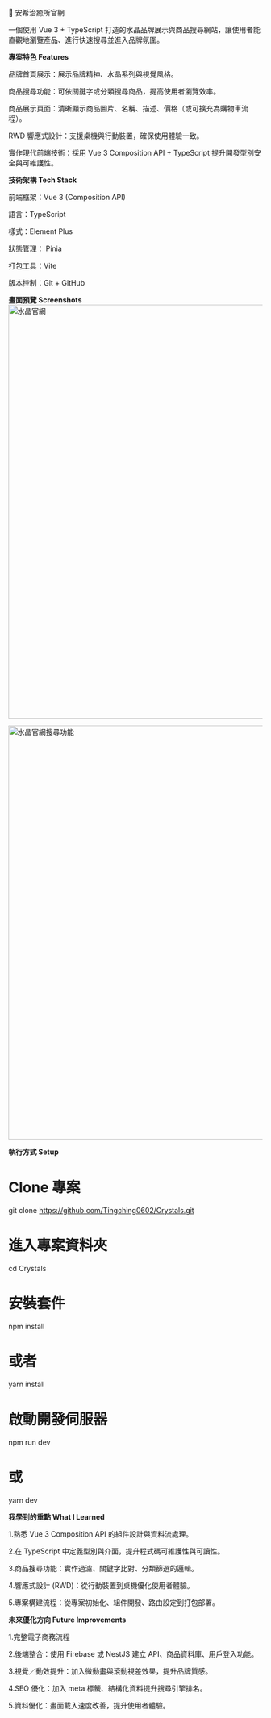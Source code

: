 🧾 安希治癒所官網

一個使用 Vue 3 + TypeScript 打造的水晶品牌展示與商品搜尋網站，讓使用者能直觀地瀏覽產品、進行快速搜尋並進入品牌氛圍。

**專案特色 Features**

品牌首頁展示：展示品牌精神、水晶系列與視覺風格。

商品搜尋功能：可依關鍵字或分類搜尋商品，提高使用者瀏覽效率。

商品展示頁面：清晰顯示商品圖片、名稱、描述、價格（或可擴充為購物車流程）。

RWD 響應式設計：支援桌機與行動裝置，確保使用體驗一致。

實作現代前端技術：採用 Vue 3 Composition API + TypeScript 提升開發型別安全與可維護性。

**技術架構 Tech Stack**

前端框架：Vue 3 (Composition API)

語言：TypeScript

樣式：Element Plus

狀態管理： Pinia 

打包工具：Vite

版本控制：Git + GitHub

**畫面預覽 Screenshots**
<img width="1751" height="821" alt="水晶官網" src="https://github.com/user-attachments/assets/15968d66-6146-4046-b6f8-f05d3f2579bc" />

<img width="1751" height="821" alt="水晶官網搜尋功能" src="https://github.com/user-attachments/assets/e50aa057-cb6c-4066-b259-6dacd81accae" />

**執行方式 Setup**
# Clone 專案
git clone https://github.com/Tingching0602/Crystals.git

# 進入專案資料夾
cd Crystals

# 安裝套件
npm install
# 或者
yarn install

# 啟動開發伺服器
npm run dev
# 或
yarn dev

**我學到的重點 What I Learned**

1.熟悉 Vue 3 Composition API 的組件設計與資料流處理。

2.在 TypeScript 中定義型別與介面，提升程式碼可維護性與可讀性。

3.商品搜尋功能：實作過濾、關鍵字比對、分類篩選的邏輯。

4.響應式設計 (RWD)：從行動裝置到桌機優化使用者體驗。

5.專案構建流程：從專案初始化、組件開發、路由設定到打包部署。

**未來優化方向 Future Improvements**

1.完整電子商務流程

2.後端整合：使用 Firebase 或 NestJS 建立 API、商品資料庫、用戶登入功能。

3.視覺／動效提升：加入微動畫與滾動視差效果，提升品牌質感。

4.SEO 優化：加入 meta 標籤、結構化資料提升搜尋引擎排名。

5.資料優化：畫面載入速度改善，提升使用者體驗。
